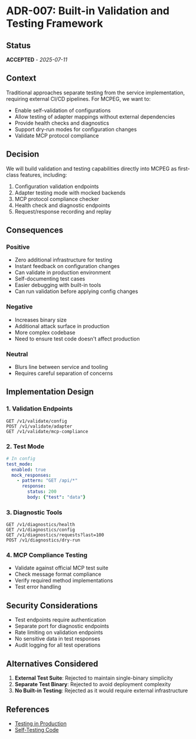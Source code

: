 # ADR-007: Built-in Validation and Testing Framework

## Status

**ACCEPTED** - *2025-07-11*

## Context

Traditional approaches separate testing from the service implementation, requiring external CI/CD pipelines. For MCPEG, we want to:
- Enable self-validation of configurations
- Allow testing of adapter mappings without external dependencies
- Provide health checks and diagnostics
- Support dry-run modes for configuration changes
- Validate MCP protocol compliance

## Decision

We will build validation and testing capabilities directly into MCPEG as first-class features, including:
1. Configuration validation endpoints
2. Adapter testing mode with mocked backends
3. MCP protocol compliance checker
4. Health check and diagnostic endpoints
5. Request/response recording and replay

## Consequences

### Positive

- Zero additional infrastructure for testing
- Instant feedback on configuration changes
- Can validate in production environment
- Self-documenting test cases
- Easier debugging with built-in tools
- Can run validation before applying config changes

### Negative

- Increases binary size
- Additional attack surface in production
- More complex codebase
- Need to ensure test code doesn't affect production

### Neutral

- Blurs line between service and tooling
- Requires careful separation of concerns

## Implementation Design

### 1. Validation Endpoints
```
GET /v1/validate/config
POST /v1/validate/adapter
GET /v1/validate/mcp-compliance
```

### 2. Test Mode
```yaml
# In config
test_mode:
  enabled: true
  mock_responses:
    - pattern: "GET /api/*"
      response: 
        status: 200
        body: {"test": "data"}
```

### 3. Diagnostic Tools
```
GET /v1/diagnostics/health
GET /v1/diagnostics/config
GET /v1/diagnostics/requests?last=100
POST /v1/diagnostics/dry-run
```

### 4. MCP Compliance Testing
- Validate against official MCP test suite
- Check message format compliance
- Verify required method implementations
- Test error handling

## Security Considerations

- Test endpoints require authentication
- Separate port for diagnostic endpoints
- Rate limiting on validation endpoints
- No sensitive data in test responses
- Audit logging for all test operations

## Alternatives Considered

1. **External Test Suite**: Rejected to maintain single-binary simplicity
2. **Separate Test Binary**: Rejected to avoid deployment complexity
3. **No Built-in Testing**: Rejected as it would require external infrastructure

## References

- [Testing in Production](https://medium.com/@copyconstruct/testing-in-production-the-safe-way-18ca102d0ef1)
- [Self-Testing Code](https://martinfowler.com/bliki/SelfTestingCode.html)